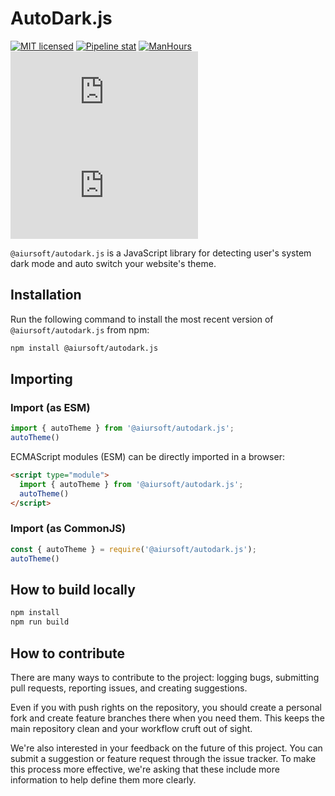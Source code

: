 # AutoDark.js

[![MIT licensed](https://img.shields.io/badge/license-MIT-blue.svg)](https://gitlab.aiursoft.cn/aiursoft/autodark.js/-/blob/master/LICENSE)
[![Pipeline stat](https://gitlab.aiursoft.cn/aiursoft/autodark.js/badges/master/pipeline.svg)](https://gitlab.aiursoft.cn/aiursoft/autodark.js/-/pipelines)
[![ManHours](https://manhours.aiursoft.cn/r/gitlab.aiursoft.cn/aiursoft/autodark.js.svg)](https://gitlab.aiursoft.cn/aiursoft/autodark.js/-/commits/master?ref_type=heads)
[![npm](https://img.shields.io/npm/v/@aiursoft/autodark.js?color=blue)](https://www.npmjs.com/package/@aiursoft/autodark.js)
[![npm](https://img.shields.io/npm/dm/@aiursoft/autodark.js)](https://www.npmjs.com/package/@aiursoft/autodark.js)

`@aiursoft/autodark.js` is a JavaScript library for detecting user's system dark mode and auto switch your website's theme.

## Installation

Run the following command to install the most recent version of `@aiursoft/autodark.js` from npm:

```sh
npm install @aiursoft/autodark.js
```

## Importing

### Import (as ESM)

```js
import { autoTheme } from '@aiursoft/autodark.js';
autoTheme()
```

ECMAScript modules (ESM) can be directly imported in a browser:

```html
<script type="module">
  import { autoTheme } from '@aiursoft/autodark.js';
  autoTheme()
</script>
```

### Import (as CommonJS)

```js
const { autoTheme } = require('@aiursoft/autodark.js');
autoTheme()
```

## How to build locally

```bash
npm install
npm run build
```

## How to contribute

There are many ways to contribute to the project: logging bugs, submitting pull requests, reporting issues, and creating suggestions.

Even if you with push rights on the repository, you should create a personal fork and create feature branches there when you need them. This keeps the main repository clean and your workflow cruft out of sight.

We're also interested in your feedback on the future of this project. You can submit a suggestion or feature request through the issue tracker. To make this process more effective, we're asking that these include more information to help define them more clearly.
